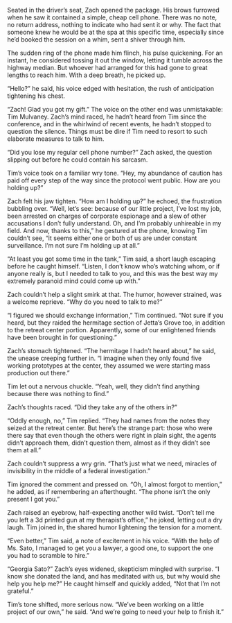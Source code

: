Seated in the driver’s seat, Zach opened the package. His brows furrowed when he saw it contained a simple, cheap cell phone. There was no note, no return address, nothing to indicate who had sent it or why. The fact that someone knew he would be at the spa at this specific time, especially since he’d booked the session on a whim, sent a shiver through him. 

The sudden ring of the phone made him flinch, his pulse quickening. For an instant, he considered tossing it out the window, letting it tumble across the highway median. But whoever had arranged for this had gone to great lengths to reach him. With a deep breath, he picked up. 

“Hello?” he said, his voice edged with hesitation, the rush of anticipation tightening his chest. 

“Zach! Glad you got my gift.” The voice on the other end was unmistakable: Tim Mulvaney. Zach’s mind raced, he hadn’t heard from Tim since the conference, and in the whirlwind of recent events, he hadn’t stopped to question the silence. Things must be dire if Tim need to resort to such elaborate measures to talk to him. 

“Did you lose my regular cell phone number?” Zach asked, the question slipping out before he could contain his sarcasm. 

Tim’s voice took on a familiar wry tone. “Hey, my abundance of caution has paid off every step of the way since the protocol went public. How are you holding up?” 

Zach felt his jaw tighten. “How am I holding up?” he echoed, the frustration bubbling over. “Well, let’s see: because of our little project, I’ve lost my job, been arrested on charges of corporate espionage and a slew of other accusations I don’t fully understand. Oh, and I’m probably unhireable in my field. And now, thanks to this,” he gestured at the phone, knowing Tim couldn’t see, “it seems either one or both of us are under constant surveillance. I’m not sure I’m holding up at all.” 

“At least you got some time in the tank,” Tim said, a short laugh escaping before he caught himself. “Listen, I don’t know who’s watching whom, or if anyone really is, but I needed to talk to you, and this was the best way my extremely paranoid mind could come up with.” 

Zach couldn’t help a slight smirk at that. The humor, however strained, was a welcome reprieve. “Why do you need to talk to me?” 

“I figured we should exchange information,” Tim continued. “Not sure if you heard, but they raided the hermitage section of Jetta’s Grove too, in addition to the retreat center portion. Apparently, some of our enlightened friends have been brought in for questioning.” 

Zach’s stomach tightened. “The hermitage I hadn’t heard about,” he said, the unease creeping further in. “I imagine when they only found five working prototypes at the center, they assumed we were starting mass production out there.” 

Tim let out a nervous chuckle. “Yeah, well, they didn’t find anything because there was nothing to find.” 

Zach’s thoughts raced. “Did they take any of the others in?” 

“Oddly enough, no,” Tim replied. “They had names from the notes they seized at the retreat center. But here’s the strange part: those who were there say that even though the others were right in plain sight, the agents didn’t approach them, didn’t question them, almost as if they didn’t see them at all.” 

Zach couldn’t suppress a wry grin. “That’s just what we need, miracles of invisibility in the middle of a federal investigation.” 

Tim ignored the comment and pressed on. “Oh, I almost forgot to mention,” he added, as if remembering an afterthought. “The phone isn’t the only present I got you.” 

Zach raised an eyebrow, half-expecting another wild twist. “Don’t tell me you left a 3d printed gun at my therapist’s office,” he joked, letting out a dry laugh. Tim joined in, the shared humor lightening the tension for a moment. 

“Even better,” Tim said, a note of excitement in his voice. “With the help of Ms. Sato, I managed to get you a lawyer, a good one, to support the one you had to scramble to hire.” 

“Georgia Sato?” Zach’s eyes widened, skepticism mingled with surprise. “I know she donated the land, and has meditated with us, but why would she help you help me?” He caught himself and quickly added, “Not that I’m not grateful.” 

Tim’s tone shifted, more serious now. “We’ve been working on a little project of our own,” he said. “And we’re going to need your help to finish it.”
